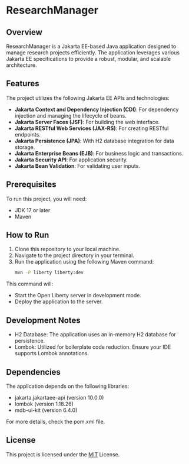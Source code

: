 # ResearchManager

## Overview

ResearchManager is a Jakarta EE-based Java application designed to manage research projects efficiently. The application
leverages various Jakarta EE specifications to provide a robust, modular, and scalable architecture.

## Features

The project utilizes the following Jakarta EE APIs and technologies:

- **Jakarta Context and Dependency Injection (CDI)**: For dependency injection and managing the lifecycle of beans.
- **Jakarta Server Faces (JSF)**: For building the web interface.
- **Jakarta RESTful Web Services (JAX-RS)**: For creating RESTful endpoints.
- **Jakarta Persistence (JPA)**: With H2 database integration for data storage.
- **Jakarta Enterprise Beans (EJB)**: For business logic and transactions.
- **Jakarta Security API**: For application security.
- **Jakarta Bean Validation**: For validating user inputs.

## Prerequisites

To run this project, you will need:

- JDK 17 or later
- Maven

## How to Run

1. Clone this repository to your local machine.
2. Navigate to the project directory in your terminal.
3. Run the application using the following Maven command:
   ```bash
   mvn -P liberty liberty:dev
    ```

This command will:

- Start the Open Liberty server in development mode.
- Deploy the application to the server.

## Development Notes

- H2 Database: The application uses an in-memory H2 database for persistence.
- Lombok: Utilized for boilerplate code reduction. Ensure your IDE supports Lombok annotations.

## Dependencies

The application depends on the following libraries:

- jakarta.jakartaee-api (version 10.0.0)
- lombok (version 1.18.26)
- mdb-ui-kit (version 6.4.0)

For more details, check the pom.xml file.

## License

This project is licensed under the [MIT](LICENSE) License.